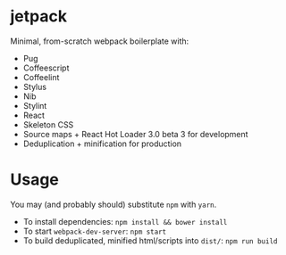 # jetpack

Minimal, from-scratch webpack boilerplate with:
  - Pug
  - Coffeescript
  - Coffeelint
  - Stylus
  - Nib
  - Stylint
  - React
  - Skeleton CSS
  - Source maps + React Hot Loader 3.0 beta 3 for development
  - Deduplication + minification for production

# Usage

You may (and probably should) substitute `npm` with `yarn`.

- To install dependencies: `npm install && bower install`
- To start `webpack-dev-server`: `npm start`
- To build deduplicated, minified html/scripts into `dist/`: `npm run build`
